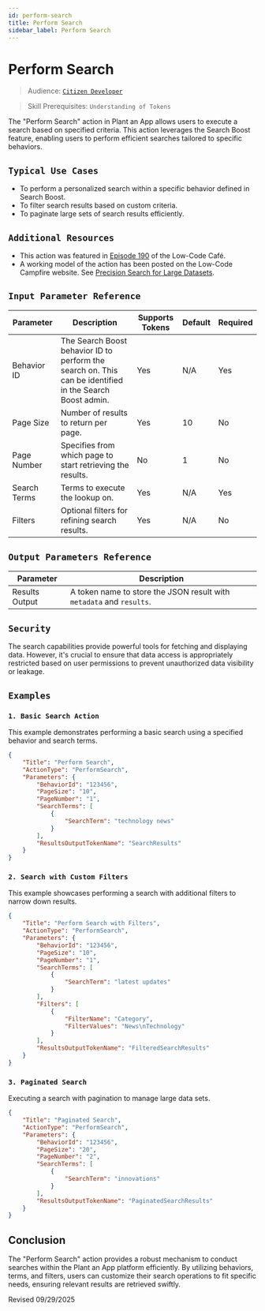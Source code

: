 ```yaml
---
id: perform-search
title: Perform Search
sidebar_label: Perform Search
---
```


# Perform Search

> Audience: [`Citizen Developer`](/audience.md#citizen-developers)

> Skill Prerequisites: `Understanding of Tokens`

The "Perform Search" action in Plant an App allows users to execute a search based on specified criteria. This action leverages the Search Boost feature, enabling users to perform efficient searches tailored to specific behaviors.

## `Typical Use Cases`

- To perform a personalized search within a specific behavior defined in Search Boost.
- To filter search results based on custom criteria.
- To paginate large sets of search results efficiently.

## `Additional Resources`
- This action was featured in [Episode 190](https://youtu.be/wGdh5LA2xrE?si=fd_lxswr6-jRNsUF&t=699) of the Low-Code Café.    
- A working model of the action has been posted on the Low-Code Campfire website.  See [Precision Search for Large Datasets](https://campfire.plantanapp.com/Contributions/Dale-Warner/2025/09/Borrower-Lookup).


## `Input Parameter Reference`

| Parameter | Description | Supports Tokens | Default | Required |
| --------- | ----------- | --------------- | ------- | -------- |
| Behavior ID | The Search Boost behavior ID to perform the search on. This can be identified in the Search Boost admin. | Yes | N/A | Yes |
| Page Size | Number of results to return per page. | Yes | 10 | No |
| Page Number | Specifies from which page to start retrieving the results. | No | 1 | No |
| Search Terms | Terms to execute the lookup on. | Yes | N/A | Yes |
| Filters | Optional filters for refining search results. | Yes | N/A | No |

## `Output Parameters Reference`

| Parameter | Description |
| --------- | ----------- |
| Results Output | A token name to store the JSON result with `metadata` and `results`. |

## `Security`

The search capabilities provide powerful tools for fetching and displaying data. However, it's crucial to ensure that data access is appropriately restricted based on user permissions to prevent unauthorized data visibility or leakage.

## `Examples`

### `1. Basic Search Action`

This example demonstrates performing a basic search using a specified behavior and search terms.

```json
{
    "Title": "Perform Search",
    "ActionType": "PerformSearch",
    "Parameters": {
        "BehaviorId": "123456",
        "PageSize": "10",
        "PageNumber": "1",
        "SearchTerms": [
            {
                "SearchTerm": "technology news"
            }
        ],
        "ResultsOutputTokenName": "SearchResults"
    }
}
```

### `2. Search with Custom Filters`

This example showcases performing a search with additional filters to narrow down results.

```json
{
    "Title": "Perform Search with Filters",
    "ActionType": "PerformSearch",
    "Parameters": {
        "BehaviorId": "123456",
        "PageSize": "10",
        "PageNumber": "1",
        "SearchTerms": [
            {
                "SearchTerm": "latest updates"
            }
        ],
        "Filters": [
            {
                "FilterName": "Category",
                "FilterValues": "News\nTechnology"
            }
        ],
        "ResultsOutputTokenName": "FilteredSearchResults"
    }
}
```

### `3. Paginated Search`

Executing a search with pagination to manage large data sets.

```json
{
    "Title": "Paginated Search",
    "ActionType": "PerformSearch",
    "Parameters": {
        "BehaviorId": "123456",
        "PageSize": "20",
        "PageNumber": "2",
        "SearchTerms": [
            {
                "SearchTerm": "innovations"
            }
        ],
        "ResultsOutputTokenName": "PaginatedSearchResults"
    }
}
```

## Conclusion

The "Perform Search" action provides a robust mechanism to conduct searches within the Plant an App platform efficiently. By utilizing behaviors, terms, and filters, users can customize their search operations to fit specific needs, ensuring relevant results are retrieved swiftly.

Revised 09/29/2025